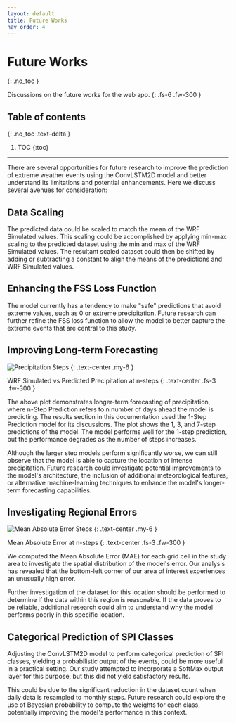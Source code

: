 ```yaml
---
layout: default
title: Future Works
nav_order: 4
---
```


# Future Works
{: .no_toc }

Discussions on the future works for the web app.
{: .fs-6 .fw-300 }

## Table of contents
{: .no_toc .text-delta }

1. TOC
{:toc}

---

There are several opportunities for future research to improve the prediction of extreme weather events using the ConvLSTM2D model and better understand its limitations and potential enhancements. Here we discuss several avenues for consideration:

## Data Scaling

The predicted data could be scaled to match the mean of the WRF Simulated values. This scaling could be accomplished by applying min-max scaling to the predicted dataset using the min and max of the WRF Simulated values. The resultant scaled dataset could then be shifted by adding or subtracting a constant to align the means of the predictions and WRF Simulated values.

## Enhancing the FSS Loss Function

The model currently has a tendency to make "safe" predictions that avoid extreme values, such as 0 or extreme precipitation. Future research can further refine the FSS loss function to allow the model to better capture the extreme events that are central to this study.

## Improving Long-term Forecasting

![Precipitation Steps](../../assets/images/steps_prcp.png)
{: .text-center .my-6 }

WRF Simulated vs Predicted Precipitation at n-steps
{: .text-center .fs-3 .fw-300 }

The above plot demonstrates longer-term forecasting of precipitation, where n-Step Prediction refers to n number of days ahead the model is predicting. The results section in this documentation used the 1-Step Prediction model for its discussions. The plot shows the 1, 3, and 7-step predictions of the model. The model performs well for the 1-step prediction, but the performance degrades as the number of steps increases.

Although the larger step models perform significantly worse, we can still observe that the model is able to capture the location of intense precipitation. Future research could investigate potential improvements to the model's architecture, the inclusion of additional meteorological features, or alternative machine-learning techniques to enhance the model's longer-term forecasting capabilities.

## Investigating Regional Errors

![Mean Absolute Error Steps](../../assets/images/steps_error.png)
{: .text-center .my-6 }

Mean Absolute Error at n-steps
{: .text-center .fs-3 .fw-300 }

We computed the Mean Absolute Error (MAE) for each grid cell in the study area to investigate the spatial distribution of the model's error. Our analysis has revealed that the bottom-left corner of our area of interest experiences an unusually high error.

Further investigation of the dataset for this location should be performed to determine if the data within this region is reasonable. If the data proves to be reliable, additional research could aim to understand why the model performs poorly in this specific location.

## Categorical Prediction of SPI Classes

Adjusting the ConvLSTM2D model to perform categorical prediction of SPI classes, yielding a probabilistic output of the events, could be more useful in a practical setting. Our study attempted to incorporate a SoftMax output layer for this purpose, but this did not yield satisfactory results.

This could be due to the significant reduction in the dataset count when daily data is resampled to monthly steps. Future research could explore the use of Bayesian probability to compute the weights for each class, potentially improving the model's performance in this context.
